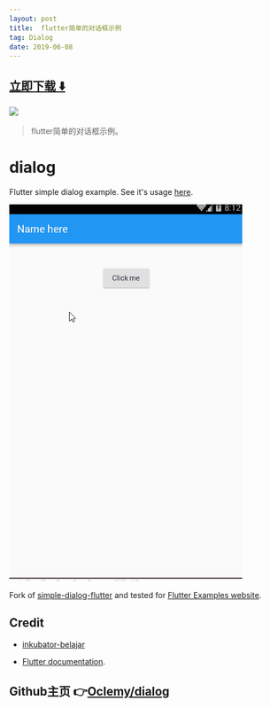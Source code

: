 ```yaml
---
layout: post
title:  flutter简单的对话框示例
tag: Dialog
date: 2019-06-08
---
```


 


## [立即下载 ️⬇️ ](https://codeload.github.com/Oclemy/dialog/zip/master) 
<p-6> 

 
![](https://flutterawesome.com/content/images/2019/03/dialog.jpg)
 
>
> flutter简单的对话框示例。
>

 
# dialog

Flutter simple dialog example. See it's usage [here](http://www.flutterexamples.info/dialog).

![Demo](https://raw.githubusercontent.com/Oclemy/dialog/master/demo1.gif)

Fork of [simple-dialog-flutter](https://github.com/inkubator-belajar/simple-dialog-flutter) and tested for
[Flutter Examples website](http://www.flutterexamples.info).



## Credit

- [inkubator-belajar](https://github.com/inkubator-belajar)

- [Flutter documentation](https://flutter.io/).

## Github主页 👉[Oclemy/dialog](http://github.com/Oclemy/dialog)